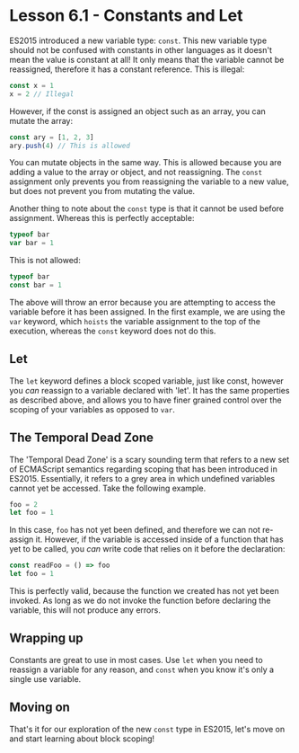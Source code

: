 # Lesson 6.1 - Constants and Let

ES2015 introduced a new variable type: `const`. This new variable type should
not be confused with constants in other languages as it doesn't mean the value is constant at all!
It only means that the variable cannot be reassigned, therefore it has a constant reference. This is illegal:

```js
const x = 1
x = 2 // Illegal
```

However, if the const is assigned an object such as an array, you can mutate
the array:

```js
const ary = [1, 2, 3]
ary.push(4) // This is allowed
```

You can mutate objects in the same way. This is allowed because you are adding
a value to the array or object, and not reassigning. The `const` assignment
only prevents you from reassigning the variable to a new value, but does not
prevent you from mutating the value.

Another thing to note about the `const` type is that it cannot be used before
assignment. Whereas this is perfectly acceptable:

```js
typeof bar
var bar = 1
```

This is not allowed:

```js
typeof bar
const bar = 1
```

The above will throw an error because you are attempting to access the variable
before it has been assigned. In the first example, we are using the `var`
keyword, which `hoists` the variable assignment to the top of the execution,
whereas the `const` keyword does not do this.

## Let

The `let` keyword defines a block scoped variable, just like const,
however you *can* reassign to a variable declared with 'let'. It has the same properties as
described above, and allows you to have finer grained control over the scoping
of your variables as opposed to `var`.

## The Temporal Dead Zone

The 'Temporal Dead Zone' is a scary sounding term that refers to a new set of
ECMAScript semantics regarding scoping that has been introduced in ES2015.
Essentially, it refers to a grey area in which undefined variables cannot yet
be accessed. Take the following example.

```js
foo = 2
let foo = 1
```

In this case, `foo` has not yet been defined, and therefore we can not re-assign
it. However, if the variable is accessed inside of a function that has yet
to be called, you *can* write code that relies on it before the declaration:

```js
const readFoo = () => foo
let foo = 1
```

This is perfectly valid, because the function we created has not yet been
invoked. As long as we do not invoke the function before declaring the variable,
this will not produce any errors.
## Wrapping up

Constants are great to use in most cases. Use `let` when you need to
reassign a variable for any reason, and `const` when you know it's only a
single use variable.

## Moving on
That's it for our exploration of the new `const` type in ES2015, let's move on
and start learning about block scoping!
